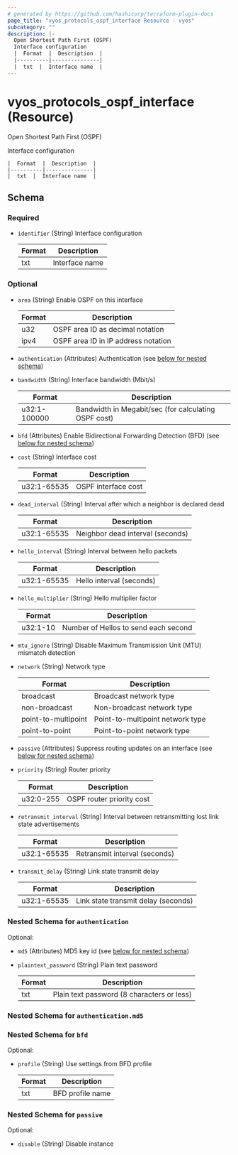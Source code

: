 ```yaml
---
# generated by https://github.com/hashicorp/terraform-plugin-docs
page_title: "vyos_protocols_ospf_interface Resource - vyos"
subcategory: ""
description: |-
  Open Shortest Path First (OSPF)
  Interface configuration
  |  Format  |  Description  |
  |----------|---------------|
  |  txt  |  Interface name  |
---
```


# vyos_protocols_ospf_interface (Resource)

Open Shortest Path First (OSPF)

Interface configuration

    |  Format  |  Description  |
    |----------|---------------|
    |  txt  |  Interface name  |



<!-- schema generated by tfplugindocs -->
## Schema

### Required

- `identifier` (String) Interface configuration

    |  Format  |  Description  |
    |----------|---------------|
    |  txt  |  Interface name  |

### Optional

- `area` (String) Enable OSPF on this interface

    |  Format  |  Description  |
    |----------|---------------|
    |  u32  |  OSPF area ID as decimal notation  |
    |  ipv4  |  OSPF area ID in IP address notation  |
- `authentication` (Attributes) Authentication (see [below for nested schema](#nestedatt--authentication))
- `bandwidth` (String) Interface bandwidth (Mbit/s)

    |  Format  |  Description  |
    |----------|---------------|
    |  u32:1-100000  |  Bandwidth in Megabit/sec (for calculating OSPF cost)  |
- `bfd` (Attributes) Enable Bidirectional Forwarding Detection (BFD) (see [below for nested schema](#nestedatt--bfd))
- `cost` (String) Interface cost

    |  Format  |  Description  |
    |----------|---------------|
    |  u32:1-65535  |  OSPF interface cost  |
- `dead_interval` (String) Interval after which a neighbor is declared dead

    |  Format  |  Description  |
    |----------|---------------|
    |  u32:1-65535  |  Neighbor dead interval (seconds)  |
- `hello_interval` (String) Interval between hello packets

    |  Format  |  Description  |
    |----------|---------------|
    |  u32:1-65535  |  Hello interval (seconds)  |
- `hello_multiplier` (String) Hello multiplier factor

    |  Format  |  Description  |
    |----------|---------------|
    |  u32:1-10  |  Number of Hellos to send each second  |
- `mtu_ignore` (String) Disable Maximum Transmission Unit (MTU) mismatch detection
- `network` (String) Network type

    |  Format  |  Description  |
    |----------|---------------|
    |  broadcast  |  Broadcast network type  |
    |  non-broadcast  |  Non-broadcast network type  |
    |  point-to-multipoint  |  Point-to-multipoint network type  |
    |  point-to-point  |  Point-to-point network type  |
- `passive` (Attributes) Suppress routing updates on an interface (see [below for nested schema](#nestedatt--passive))
- `priority` (String) Router priority

    |  Format  |  Description  |
    |----------|---------------|
    |  u32:0-255  |  OSPF router priority cost  |
- `retransmit_interval` (String) Interval between retransmitting lost link state advertisements

    |  Format  |  Description  |
    |----------|---------------|
    |  u32:1-65535  |  Retransmit interval (seconds)  |
- `transmit_delay` (String) Link state transmit delay

    |  Format  |  Description  |
    |----------|---------------|
    |  u32:1-65535  |  Link state transmit delay (seconds)  |

<a id="nestedatt--authentication"></a>
### Nested Schema for `authentication`

Optional:

- `md5` (Attributes) MD5 key id (see [below for nested schema](#nestedatt--authentication--md5))
- `plaintext_password` (String) Plain text password

    |  Format  |  Description  |
    |----------|---------------|
    |  txt  |  Plain text password (8 characters or less)  |

<a id="nestedatt--authentication--md5"></a>
### Nested Schema for `authentication.md5`



<a id="nestedatt--bfd"></a>
### Nested Schema for `bfd`

Optional:

- `profile` (String) Use settings from BFD profile

    |  Format  |  Description  |
    |----------|---------------|
    |  txt  |  BFD profile name  |


<a id="nestedatt--passive"></a>
### Nested Schema for `passive`

Optional:

- `disable` (String) Disable instance
